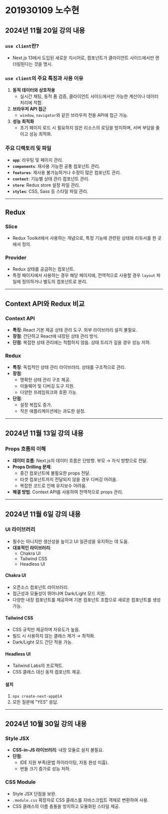 # 201930109 노수현 

## 2024년 11월 20일 강의 내용

### **`use client`란?**
- Next.js 13에서 도입된 새로운 지시어로, 컴포넌트가 클라이언트 사이드에서만 렌더링된다는 것을 명시.

### **`use client`의 주요 특징과 사용 이유**
1. **동적 데이터와 상호작용**  
   - 실시간 채팅, 동적 폼 검증, 클라이언트 사이드에서만 가능한 계산이나 데이터 처리에 적합.
2. **브라우저 API 접근**  
   - `window`, `navigator`와 같은 브라우저 전용 API에 접근 가능.
3. **성능 최적화**  
   - 초기 페이지 로드 시 필요하지 않은 리소스의 로딩을 방지하며, 서버 부담을 줄이고 성능 최적화.

### **주요 디렉토리 및 파일**
- **`app`**: 라우팅 및 페이지 관리.
- **`components`**: 재사용 가능한 공통 컴포넌트 관리.
- **`features`**: 재사용 불가능하거나 수정이 많은 컴포넌트 관리.
- **`context`**: 기능별 상태 관리 컴포넌트 관리.
- **`store`**: Redux store 설정 파일 관리.
- **`styles`**: CSS, Sass 등 스타일 파일 관리.

---

## **Redux**

### **Slice**
- Redux Toolkit에서 사용하는 개념으로, 특정 기능에 관련된 상태와 리듀서를 한 곳에서 정의.

### **Provider**
- Redux 상태를 공급하는 컴포넌트.
- 특정 페이지에서 사용하는 경우 해당 페이지에, 전역적으로 사용할 경우 `layout` 파일에 정의하거나 별도의 컴포넌트로 분리.

---

## **Context API와 Redux 비교**

### **Context API**
- **특징**: React 기본 제공 상태 관리 도구. 외부 라이브러리 설치 불필요.
- **장점**: 간단하고 React에 내장된 상태 관리 방식.
- **단점**: 복잡한 상태 관리에는 적합하지 않음. 상태 트리가 깊을 경우 성능 저하.

### **Redux**
- **특징**: 독립적인 상태 관리 라이브러리. 상태를 구조적으로 관리.
- **장점**:
  - 명확한 상태 관리 구조 제공.
  - 미들웨어 및 디버깅 도구 지원.
  - 다양한 프레임워크와 호환 가능.
- **단점**:
  - 설정 복잡도 증가.
  - 작은 애플리케이션에는 과도한 설정.

---

## 2024년 11월 13일 강의 내용

### **Props 흐름의 이해**
- **데이터 흐름**: Next.js의 데이터 흐름은 단방향. 부모 → 자식 방향으로 전달.
- **Props Drilling 문제**:
  - 중간 컴포넌트에 불필요한 props 전달.
  - 타겟 컴포넌트까지 전달되지 않을 경우 디버깅 어려움.
  - 복잡한 코드로 인해 유지보수 어려움.
- **해결 방법**: Context API를 사용하여 전역적으로 props 관리.

---

## 2024년 11월 6일 강의 내용

### **UI 라이브러리**
- 필수는 아니지만 생산성을 높이고 UI 일관성을 유지하는 데 도움.
- **대표적인 라이브러리**:
  - Chakra UI
  - Tailwind CSS
  - Headless UI

#### **Chakra UI**
- 오픈소스 컴포넌트 라이브러리.
- 접근성과 모듈성이 뛰어나며 Dark/Light 모드 지원.
- 다양한 내장 컴포넌트를 제공하며 기본 컴포넌트 조합으로 새로운 컴포넌트를 생성 가능.

#### **Tailwind CSS**
- CSS 규칙만 제공하며 자유도가 높음.
- 빌드 시 사용하지 않는 클래스 제거 → 최적화.
- Dark/Light 모드 간단 적용 가능.

#### **Headless UI**
- Tailwind Labs의 프로젝트.
- CSS 클래스 대신 동적 컴포넌트 제공.

#### **설치**
1. `npx create-next-app@14`
2. 모든 질문에 "YES" 응답.

---

## 2024년 10월 30일 강의 내용

### **Style JSX**
- **CSS-in-JS 라이브러리**: 내장 모듈로 설치 불필요.
- **단점**:
  - IDE 지원 부족(문법 하이라이팅, 자동 완성 미흡).
  - 번들 크기 증가로 성능 저하.

### **CSS Module**
- Style JSX 단점을 보완.
- `.module.css` 확장자로 CSS 클래스를 자바스크립트 객체로 변환하여 사용.
- CSS 클래스의 이름 충돌을 방지하고 모듈화된 스타일 제공.
